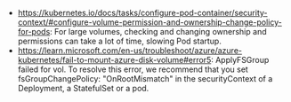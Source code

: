 - https://kubernetes.io/docs/tasks/configure-pod-container/security-context/#configure-volume-permission-and-ownership-change-policy-for-pods: For large volumes, checking and changing ownership and permissions can take a lot of time, slowing Pod startup.
- https://learn.microsoft.com/en-us/troubleshoot/azure/azure-kubernetes/fail-to-mount-azure-disk-volume#error5: ApplyFSGroup failed for vol. To resolve this error, we recommend that you set fsGroupChangePolicy: "OnRootMismatch" in the securityContext of a Deployment, a StatefulSet or a pod.
